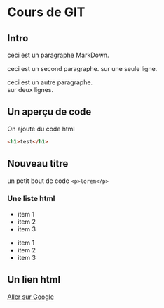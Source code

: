 # Cours de GIT

## Intro

ceci est un paragraphe MarkDown.

ceci est un second paragraphe.
sur une seule ligne.

ceci est un autre paragraphe.  
sur deux lignes.

## Un aperçu de code

On ajoute du code html

```html
<h1>test</h1>
```

## Nouveau titre

un petit bout de code `<p>lorem</p>`

### Une liste html

- item 1
- item 2
- item 3

* item 1
* item 2
* item 3

## Un lien html

[Aller sur Google](http://google.com)